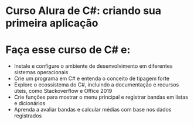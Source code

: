 # Curso Alura de C#: criando sua primeira aplicação

# Faça esse curso de C# e:
- Instale e configure o ambiente de desenvolvimento em diferentes sistemas operacionais
- Crie um programa em C# e entenda o conceito de tipagem forte
- Explore o ecossistema do C#, incluindo a documentação e recursos úteis, como Stackoverflow e Office 2019
- Crie funções para mostrar o menu principal e registrar bandas em listas e dicionários
- Aprenda a avaliar bandas e calcular médias com base nos dados registrados
